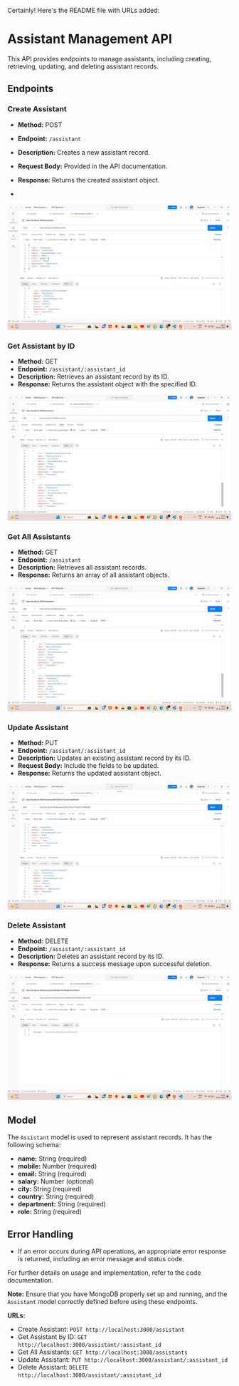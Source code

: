 Certainly! Here's the README file with URLs added:

# Assistant Management API

This API provides endpoints to manage assistants, including creating, retrieving, updating, and deleting assistant records.

## Endpoints

### Create Assistant
- **Method:** POST
- **Endpoint:** `/assistant`
- **Description:** Creates a new assistant record.
- **Request Body:** Provided in the API documentation.
- **Response:** Returns the created assistant object.

- 
![Project Screenshot](maaz_backend/src/assets/POST.png)



### Get Assistant by ID
- **Method:** GET
- **Endpoint:** `/assistant/:assistant_id`
- **Description:** Retrieves an assistant record by its ID.
- **Response:** Returns the assistant object with the specified ID.

  
![Project Screenshot](maaz_backend/src/assets/GET.png)

### Get All Assistants
- **Method:** GET
- **Endpoint:** `/assistant`
- **Description:** Retrieves all assistant records.
- **Response:** Returns an array of all assistant objects.

![Project Screenshot](maaz_backend/src/assets/GET.png)

### Update Assistant
- **Method:** PUT
- **Endpoint:** `/assistant/:assistant_id`
- **Description:** Updates an existing assistant record by its ID.
- **Request Body:** Include the fields to be updated.
- **Response:** Returns the updated assistant object.

![Project Screenshot](maaz_backend/src/assets/PUT.png)

### Delete Assistant
- **Method:** DELETE
- **Endpoint:** `/assistant/:assistant_id`
- **Description:** Deletes an assistant record by its ID.
- **Response:** Returns a success message upon successful deletion.

![Project Screenshot](maaz_backend/src/assets/DELETE.png)


## Model
The `Assistant` model is used to represent assistant records. It has the following schema:
- **name:** String (required)
- **mobile:** Number (required)
- **email:** String (required)
- **salary:** Number (optional)
- **city:** String (required)
- **country:** String (required)
- **department:** String (required)
- **role:** String (required)

## Error Handling
- If an error occurs during API operations, an appropriate error response is returned, including an error message and status code.

For further details on usage and implementation, refer to the code documentation.

**Note:** Ensure that you have MongoDB properly set up and running, and the `Assistant` model correctly defined before using these endpoints.

**URLs:**
- Create Assistant: `POST http://localhost:3000/assistant`
- Get Assistant by ID: `GET http://localhost:3000/assistant/:assistant_id`
- Get All Assistants: `GET http://localhost:3000/assistants`
- Update Assistant: `PUT http://localhost:3000/assistant/:assistant_id`
- Delete Assistant: `DELETE http://localhost:3000/assistant/:assistant_id`
